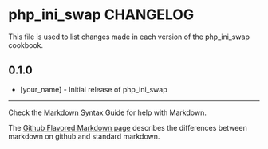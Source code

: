 php_ini_swap CHANGELOG
======================

This file is used to list changes made in each version of the php_ini_swap cookbook.

0.1.0
-----
- [your_name] - Initial release of php_ini_swap

- - -
Check the [Markdown Syntax Guide](http://daringfireball.net/projects/markdown/syntax) for help with Markdown.

The [Github Flavored Markdown page](http://github.github.com/github-flavored-markdown/) describes the differences between markdown on github and standard markdown.
